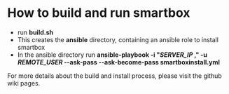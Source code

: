 # How to build and run smartbox
* run __build.sh__
* This creates the __ansible__ directory, containing an ansible role to install smartbox
* In the ansible directory run __ansible-playbook -i "*SERVER_IP* ," -u *REMOTE_USER* --ask-pass --ask-become-pass smartboxinstall.yml__

For more details about the build and install process, please visit the github wiki pages.
